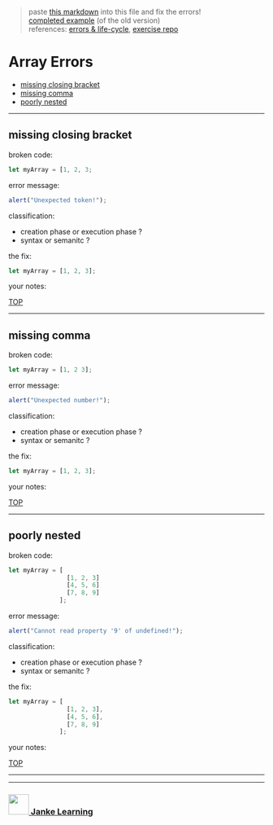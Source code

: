 > paste [this markdown](https://raw.githubusercontent.com/janke-learning/error-exercises/master/arrays.md) into this file and fix the errors!    
> [completed example](https://github.com/AlfiYusrina/hyf-javascript1/blob/master/week1/errors_solutions.MD)  (of the old version)  
> references: [errors & life-cycle](https://github.com/janke-learning/errors-and-life-cycle), [exercise repo](https://github.com/janke-learning/errors)
# Array Errors


* [missing closing bracket](#missing-closing-bracket)
* [missing comma](#missing-comma)
* [poorly nested](#poorly-nested)

---

## missing closing bracket

broken code:
```js
let myArray = [1, 2, 3;
```
error message:
``` js
alert("Unexpected token!"); 
```
classification:
* creation phase or execution phase ?
* syntax or semanitc ?

the fix:
```js
let myArray = [1, 2, 3];
```
your notes:

[TOP](#array-errors)

---

## missing comma

broken code:
```js
let myArray = [1, 2 3];
```
error message:
``` js
alert("Unexpected number!"); 
```
classification:
* creation phase or execution phase ?
* syntax or semanitc ?

the fix:
```js
let myArray = [1, 2, 3];
```
your notes:

[TOP](#array-errors)

---

## poorly nested

broken code:
```js
let myArray = [
                [1, 2, 3]
                [4, 5, 6]
                [7, 8, 9]
              ];
```
error message:
```js
alert("Cannot read property '9' of undefined!");  
```
classification:
* creation phase or execution phase ?
* syntax or semanitc ?

the fix:
```js
let myArray = [
                [1, 2, 3],
                [4, 5, 6],
                [7, 8, 9]
              ];
```
your notes:

[TOP](#array-errors)


___
___
### <a href="http://janke-learning.org" target="_blank"><img src="https://user-images.githubusercontent.com/18554853/50098409-22575780-021c-11e9-99e1-962787adaded.png" width="40" height="40"></img> Janke Learning</a>
